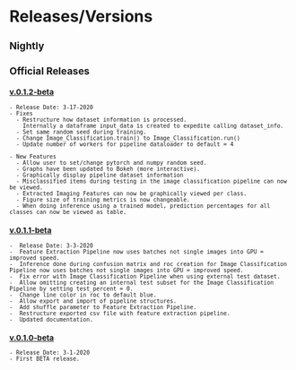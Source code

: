 # Releases/Versions

<small>


## Nightly


## Official Releases
### [v.0.1.2-beta](https://github.com/radtorch/radtorch/releases)
    - Release Date: 3-17-2020
    - Fixes
      - Restructure how dataset information is processed.
        Internally a dataframe input_data is created to expedite calling dataset_info.
      - Set same random seed during training.
      - Change Image_Classification.train() to Image_Classification.run()
      - Update number of workers for pipeline dataloader to default = 4

    - New Features
      - Allow user to set/change pytorch and numpy random seed.
      - Graphs have been updated to Bokeh (more interactive).
      - Graphically display pipeline dataset information
      - Misclassified items during testing in the image classification pipeline can now be viewed.
      - Extracted Imaging Features can now be graphically viewed per class.
      - Figure size of training metrics is now changeable.
      - When doing inference using a trained model, prediction percentages for all classes can now be viewed as table.



### [v.0.1.1-beta](https://github.com/radtorch/radtorch/releases)

    -  Release Date: 3-3-2020
    -  Feature Extraction Pipeline now uses batches not single images into GPU = improved speed.
    -  Inference done during confusion matrix and roc creation for Image Classification Pipeline now uses batches not single images into GPU = improved speed.
    -  Fix error with Image Classification Pipeline when using external test dataset.
    -  Allow omitting creating an internal test subset for the Image Classification Pipeline by setting test_percent = 0.
    -  Change line color in roc to default blue.
    -  Allow export and import of pipeline structures.
    -  Add shuffle parameter to Feature Extraction Pipeline.
    -  Restructure exported csv file with feature extraction pipeline.
    -  Updated documentation.


### [v.0.1.0-beta](https://github.com/radtorch/radtorch/releases)
    - Release Date: 3-1-2020
    - First BETA release.

</small>
